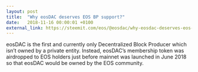 ```yaml
---
layout: post
title:  "Why eosDAC deserves EOS BP support?"
date:   2018-11-16 00:00:01 +0100
external_link: https://steemit.com/eos/@eosdac/why-eosdac-deserves-eos-bp-support
---
```

eosDAC is the first and currently only Decentralized Block Producer which isn’t owned by a private entity. Instead, eosDAC’s membership token was airdropped to EOS holders just before mainnet was launched in June 2018 so that eosDAC would be owned by the EOS community.
